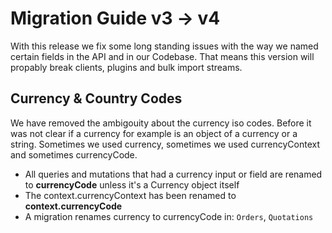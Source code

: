 # Migration Guide v3 -> v4

With this release we fix some long standing issues with the way we named certain fields in the API and in our Codebase. That means this version will propably break clients, plugins and bulk import streams.

## Currency & Country Codes

We have removed the ambigouity about the currency iso codes. Before it was not clear if a currency for example is an object of a currency or a string. Sometimes we used currency, sometimes we used currencyContext and sometimes currencyCode.

- All queries and mutations that had a currency input or field are renamed to **currencyCode** unless it's a Currency object itself
- The context.currencyContext has been renamed to **context.currencyCode**
- A migration renames currency to currencyCode in: `Orders`, `Quotations`